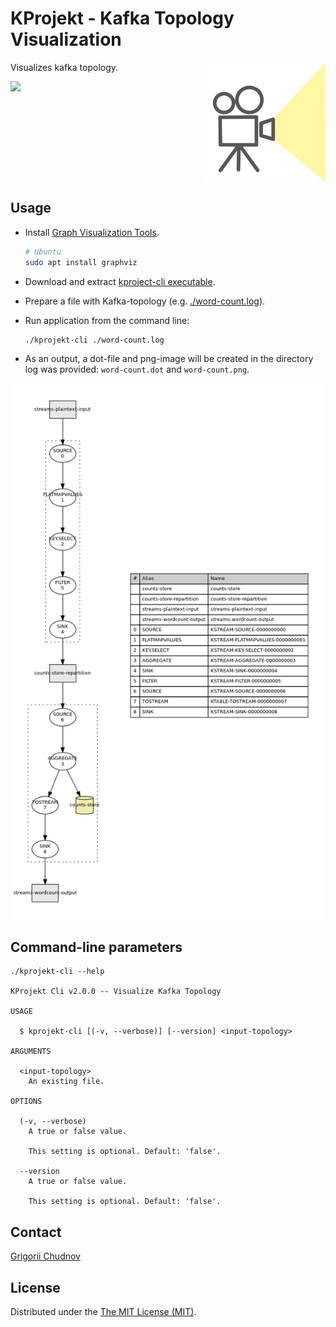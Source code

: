 # KProjekt - Kafka Topology Visualization

<img src="res/projektor-192.png" width="192px" height="192px" align="right" />

Visualizes kafka topology.

![](https://github.com/gchudnov/kprojekt/workflows/Build/badge.svg)

<br clear="right" /><!-- Turn off the wrapping for the logo image. -->

## Usage

- Install [Graph Visualization Tools](https://graphviz.gitlab.io/).
  ```bash
  # Ubuntu
  sudo apt install graphviz
  ```
- Download and extract [kproject-cli executable](https://github.com/gchudnov/kprojekt/releases).
- Prepare a file with Kafka-topology (e.g. [./word-count.log](res/example/word-count.log)).
- Run application from the command line:

  ```bash
  ./kprojekt-cli ./word-count.log
  ```

- As an output, a dot-file and png-image will be created in the directory log was provided: `word-count.dot` and `word-count.png`.

![word-count-png](res/example/word-count.png)

## Command-line parameters

```text
./kprojekt-cli --help

KProjekt Cli v2.0.0 -- Visualize Kafka Topology

USAGE

  $ kprojekt-cli [(-v, --verbose)] [--version] <input-topology>

ARGUMENTS

  <input-topology>
    An existing file.

OPTIONS

  (-v, --verbose)
    A true or false value.

    This setting is optional. Default: 'false'.

  --version
    A true or false value.

    This setting is optional. Default: 'false'.
```

## Contact

[Grigorii Chudnov](mailto:g.chudnov@gmail.com)

## License

Distributed under the [The MIT License (MIT)](LICENSE).
